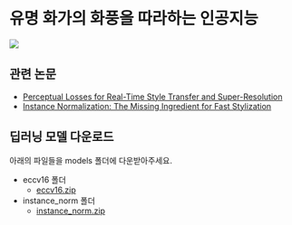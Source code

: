 # 유명 화가의 화풍을 따라하는 인공지능
![](https://www.notion.so/image/https%3A%2F%2Fs3-us-west-2.amazonaws.com%2Fsecure.notion-static.com%2Fdf77ab27-95cf-48f1-9ec5-2b43fd34f900%2FUntitled.png?table=block&id=8266517f-0df1-49d7-a589-3ac376be77a5&spaceId=83c75a39-3aba-4ba4-a792-7aefe4b07895&width=1850&userId=&cache=v2)

## 관련 논문
- [Perceptual Losses for Real-Time Style Transfer and Super-Resolution](https://cs.stanford.edu/people/jcjohns/papers/eccv16/JohnsonECCV16.pdf)
- [Instance Normalization: The Missing Ingredient for Fast Stylization](https://arxiv.org/pdf/1607.08022.pdf)

## 딥러닝 모델 다운로드
아래의 파일들을 models 폴더에 다운받아주세요.

- eccv16 폴더
  - [eccv16.zip](https://s3-us-west-2.amazonaws.com/secure.notion-static.com/0f83d3b6-bf70-4fad-8e8f-5094efd82345/eccv16.zip)
- instance_norm 폴더
  - [instance_norm.zip](https://s3-us-west-2.amazonaws.com/secure.notion-static.com/c7e9f91d-ff83-4724-a027-6316199fac41/instance_norm.zip)
